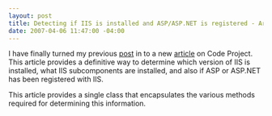 ```yaml
---
layout: post
title: Detecting if IIS is installed and ASP/ASP.NET is registered - Article
date: 2007-04-06 11:47:00 -04:00
---
```


I have finally turned my previous [post](http://geekswithblogs.net/sdorman/archive/2007/03/01/107732.aspx) in to a new [article](http://www.codeproject.com/useritems/iisdetection.asp) on Code Project. This article provides a definitive way to determine which version of IIS is installed, what IIS subcomponents are installed, and also if ASP or ASP.NET has been registered with IIS.

This article provides a single class that encapsulates the various methods required for determining this information.
